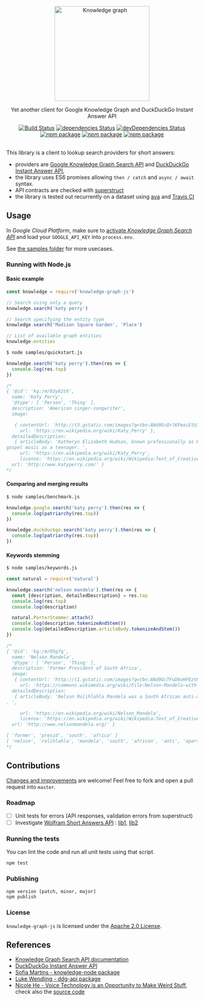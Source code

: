 <p align="center">
	<img width="250" src="https://www.staedtler.fr/fr/mandala-creator/assets/elements/jess_meleragni_10.svg" alt="Knowledge graph">
</p>
<p align="center">
  Yet another client for Google Knowledge Graph and DuckDuckGo Instant Answer API
</p>

<p align="center">
  <a href="http://travis-ci.org/mycaule/knowledge-graph-js"><img src="https://api.travis-ci.org/mycaule/knowledge-graph-js.svg?branch=master" alt="Build Status"></a>
  <a href="https://david-dm.org/mycaule/knowledge-graph-js"><img src="https://david-dm.org/mycaule/knowledge-graph-js/status.svg" alt="dependencies Status"></a>
  <a href="https://david-dm.org/mycaule/knowledge-graph-js?type=dev"><img src="https://david-dm.org/mycaule/knowledge-graph-js/dev-status.svg" alt="devDependencies Status"></a>
	<br>
	<a href="https://www.npmjs.com/package/knowledge-graph-js"><img src="https://img.shields.io/npm/v/knowledge-graph-js.svg" alt="npm package"></a>
	<a href="https://www.npmjs.com/package/knowledge-graph-js"><img src="https://img.shields.io/npm/dw/knowledge-graph-js.svg" alt="npm package"></a>
	<a href="https://www.npmjs.com/package/knowledge-graph-js"><img src="https://img.shields.io/npm/l/knowledge-graph-js.svg" alt="npm package"></a>
  <br>
  <br>
</p>

This library is a client to lookup search providers for short answers:
- providers are [Google Knowledge Graph Search API](https://developers.google.com/knowledge-graph/) and [DuckDuckGo Instant Answer API](https://duckduckgo.com/api),
- the library uses ES6 promises allowing `then / catch` and `async / await` syntax.
- API contracts are checked with [superstruct](https://github.com/ianstormtaylor/superstruct)
- the library is tested out recurrently on a dataset using [ava](https://github.com/avajs/ava) and [Travis CI](http://travis-ci.org/mycaule/knowledge-graph-js)

##  Usage

In *Google Cloud Platform*, make sure to [activate *Knowledge Graph Search API*](https://developers.google.com/knowledge-graph/prereqs) and load your `GOOGLE_API_KEY` into `process.env`.

See [the samples folder](/samples) for more usecases.

### Running with Node.js

#### Basic example

```javascript
const knowledge = require('knowledge-graph-js')

// Search using only a query
knowledge.search('katy perry')

// Search specifying the entity type
knowledge.search('Madison Square Garden', 'Place')

// List of available graph entities
knowledge.entities
```

```bash
$ node samples/quickstart.js
```
```javascript
knowledge.search('katy perry').then(res => {
  console.log(res.top)
})

/*
{ '@id': 'kg:/m/03y82t6',
  name: 'Katy Perry',
  '@type': [ 'Person', 'Thing' ],
  description: 'American singer-songwriter',
  image:

   { contentUrl: 'http://t3.gstatic.com/images?q=tbn:ANd9GcQrlKFmaiEtUImNiuD_pqzHPjDcjF4yaRThSFMh-rYuB8snFUfk',
     url: 'https://en.wikipedia.org/wiki/Katy_Perry' },
  detailedDescription:
   { articleBody: 'Katheryn Elizabeth Hudson, known professionally as Katy Perry, is an American singer and songwriter. After singing in church during her childhood, she pursued a career in
gospel music as a teenager. ',
     url: 'https://en.wikipedia.org/wiki/Katy_Perry',
     license: 'https://en.wikipedia.org/wiki/Wikipedia:Text_of_Creative_Commons_Attribution-ShareAlike_3.0_Unported_License' },
  url: 'http://www.katyperry.com/' }
*/
```

#### Comparing and merging results
```bash
$ node samples/benchmark.js
```
```javascript
knowledge.google.search('katy perry').then(res => {
  console.log(patriarchy(res.top))
})

knowledge.duckduckgo.search('katy perry').then(res => {
  console.log(patriarchy(res.top))
})
```

#### Keywords stemming
```bash
$ node samples/keywords.js
```
```javascript
const natural = require('natural')

knowledge.search('nelson mandela').then(res => {
  const {description, detailedDescription} = res.top
  console.log(res.top)
  console.log(description)

  natural.PorterStemmer.attach()
  console.log(description.tokenizeAndStem())
  console.log(detailedDescription.articleBody.tokenizeAndStem())
})

/*
{ '@id': 'kg:/m/05g7q',
  name: 'Nelson Mandela',
  '@type': [ 'Person', 'Thing' ],
  description: 'Former President of South Africa',
  image:
   { contentUrl: 'http://t1.gstatic.com/images?q=tbn:ANd9GcTFuD6oHFEztHdeTZTBHMQK-HHe1WKUeTzT0blYtptSvVlaOvRc',
     url: 'https://commons.wikimedia.org/wiki/File:Nelson-Mandela-with-congressman-Engel.png' },
  detailedDescription:
   { articleBody: 'Nelson Rolihlahla Mandela was a South African anti-apartheid revolutionary, political leader, and philanthropist, who served as President of South Africa from 1994 to 1999
. ',

     url: 'https://en.wikipedia.org/wiki/Nelson_Mandela',
     license: 'https://en.wikipedia.org/wiki/Wikipedia:Text_of_Creative_Commons_Attribution-ShareAlike_3.0_Unported_License' },
  url: 'http://www.nelsonmandela.org/' }

[ 'former', 'presid', 'south', 'africa' ]
[ 'nelson', 'rolihlahla', 'mandela', 'south', 'african', 'anti', 'apartheid', 'revolutionari', 'polit', 'leader', 'philanthropist', 'serv', 'presid', 'south', 'africa', '1994', '1999' ]
*/
```

## Contributions

[Changes and improvements](https://github.com/mycaule/knowledge-graph-js/wiki) are welcome! Feel free to fork and open a pull request into `master`.

### Roadmap

- [ ] Unit tests for errors (API responses, validation errors from superstruct)
- [ ] Investigate [Wolfram Short Answers API](https://products.wolframalpha.com/short-answers-api/documentation/) : [lib1](https://www.npmjs.com/package/node-wolfram-api), [lib2](https://www.npmjs.com/package/wolfram-alpha)

### Running the tests

You can lint the code and run all unit tests using that script.
```bash
npm test
```

### Publishing
```bash
npm version [patch, minor, major]
npm publish
```

### License
`knowledge-graph-js` is licensed under the [Apache 2.0 License](https://github.com/mycaule/knowledge-graph-js/blob/master/LICENSE).

## References

* [Knowledge Graph Search API documentation](https://developers.google.com/knowledge-graph/)
* [DuckDuckGo Instant Answer API](https://duckduckgo.com/api)
* [Sofia Martins - knowledge-node package](https://www.npmjs.com/package/knowledge-node)
* [Luke Wendling - ddg-api package](https://github.com/lukewendling/ddg-api)
* [Nicole He - Voice Technology is an Opportunity to Make Weird Stuff](https://medium.com/@nicolehe/voice-technology-is-an-opportunity-to-make-weird-stuff-d4296ce7448a), check also the [source code](https://github.com/googlecreativelab/mystery-animal/blob/master/functions/modules/KnowledgeGraphQuery.js)
